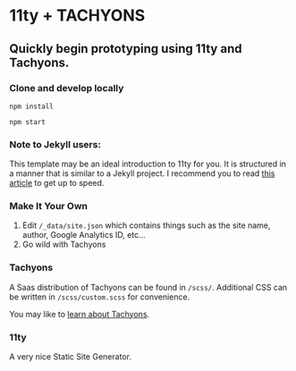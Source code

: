 

# 11ty + TACHYONS

## Quickly begin prototyping using 11ty and Tachyons.

### Clone and develop locally


```npm install```

```npm start```


### Note to Jekyll users:

This template may be an ideal introduction to 11ty for you. It is structured in a manner that is similar to a Jekyll project. I recommend you to read [this article](https://24ways.org/2018/turn-jekyll-up-to-eleventy/) to get up to speed.


### Make It Your Own

1. Edit ```/_data/site.json``` which contains things such as the site name, author, Google Analytics ID, etc...
2. Go wild with Tachyons

### Tachyons

A Saas distribution of Tachyons can be found in ```/scss/```. Additional CSS can be written in ```/scss/custom.scss``` for convenience.

You may like to [learn about Tachyons](https://tachyons.io).


### 11ty

A very nice Static Site Generator.
